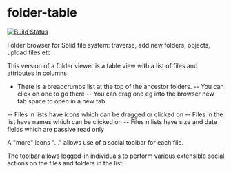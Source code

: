 # folder-table

[![Build Status](https://travis-ci.org/solid/folder-table.svg?branch=master)](https://travis-ci.org/solid/folder-table)

Folder browser for Solid file system: traverse, add new folders, objects, upload files etc

This version of a folder viewer is a table view with a list of files and attributes in columns

- There is a breadcrumbs list at the top of the ancestor folders.
  -- You can click on one to go there
  -- You can drag one eg into the browser new tab space to open in a new tab

-- Files in lists have icons which can be dragged or clicked on
-- Files in the list have names which can be clicked on
-- Files n lists have size and date fields which are passive read only

A "more" icons "..." allows use of a social toolbar for each file.

The toolbar allows logged-in individuals to perform various extensible social actions on the files and folders in the list.
